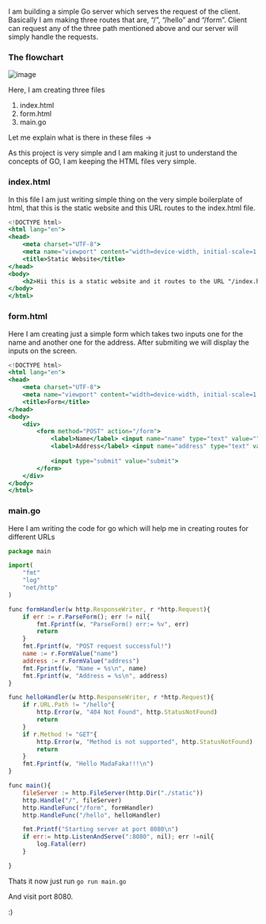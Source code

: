 I am building a simple Go server which serves the request of the client. Basically I am making three routes that are, “/”, “/hello” and “/form”.
Client can request any of the three path mentioned above and our server will simply handle the requests.

### The flowchart

![image](https://github.com/user-attachments/assets/d266a941-27d9-4664-a9f0-31390f6b779e)


Here, I am creating three files 
1. index.html
2. form.html
3. main.go

Let me explain what is there in these files →

As this project is very simple and I am making it just to understand the concepts of GO, I am keeping the HTML files very simple.

### index.html

In this file I am just writing simple thing on the very simple boilerplate of html, that this is the static website and this URL routes to the index.html file.

```jsx
<!DOCTYPE html>
<html lang="en">
<head>
    <meta charset="UTF-8">
    <meta name="viewport" content="width=device-width, initial-scale=1.0">
    <title>Static Website</title>
</head>
<body>
    <h2>Hii this is a static website and it routes to the URL "/index.html"</h2>
</body>
</html>
```

### form.html

Here I am creating just a simple form which takes two inputs one for the name and another one for the address. After submiting we will display the inputs on the screen.

```jsx
<!DOCTYPE html>
<html lang="en">
<head>
    <meta charset="UTF-8">
    <meta name="viewport" content="width=device-width, initial-scale=1.0">
    <title>Form</title>
</head>
<body>
    <div>
        <form method="POST" action="/form">
            <label>Name</label> <input name="name" type="text" value="">
            <label>Address</label> <input name="address" type="text" value="">
            
            <input type="submit" value="submit">
        </form>
    </div>
</body>
</html>
```

### main.go

Here I am writing the code for go which will help me in creating routes for different URLs

```jsx
package main

import(
	"fmt"
	"log"
	"net/http"
)

func formHandler(w http.ResponseWriter, r *http.Request){
	if err := r.ParseForm(); err != nil{
		fmt.Fprintf(w, "ParseForm() err:= %v", err)
		return
	}
	fmt.Fprintf(w, "POST request successful!")
	name := r.FormValue("name")
	address := r.FormValue("address")
	fmt.Fprintf(w, "Name = %s\n", name)
	fmt.Fprintf(w, "Address = %s\n", address)
}

func helloHandler(w http.ResponseWriter, r *http.Request){
	if r.URL.Path != "/hello"{
		http.Error(w, "404 Not Found", http.StatusNotFound)
		return
	}
	if r.Method != "GET"{
		http.Error(w, "Method is not supported", http.StatusNotFound)
		return
	}
	fmt.Fprintf(w, "Hello MadaFaka!!!\n")
}

func main(){
	fileServer := http.FileServer(http.Dir("./static"))
	http.Handle("/", fileServer)
	http.HandleFunc("/form", formHandler)
	http.HandleFunc("/hello", helloHandler)

	fmt.Printf("Starting server at port 8080\n")
	if err:= http.ListenAndServe(":8080", nil); err !=nil{
		log.Fatal(err)
	}

}
```

Thats it now just run 
`go run main.go` 

And visit port 8080.

:)
